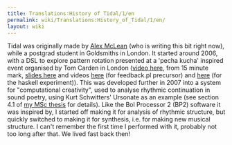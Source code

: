 ```yaml
---
title: Translations:History of Tidal/1/en
permalink: wiki/Translations:History_of_Tidal/1/en/
layout: wiki
---
```


Tidal was originally made by [Alex McLean](/wiki/User%3AYaxu "wikilink") (who
is writing this bit right now), while a postgrad student in Goldsmiths
in London. It started around 2006, with a DSL to explore pattern
rotation presented at a 'pecha kucha' inspired event organised by Tom
Carden in London ([video
here](http://toxi.co.uk/blog/2006/07/ask-later-not-t-k-event.htm), from
15 minute mark, [slides here](http://slab.org/archive/20/20.pdf) and
videos [here](http://slab.org/archive/20/pl.avi) (for feedback.pl
precursor) and [here](http://slab.org/archive/20/hs.avi) (for the
haskell experiment)). This was developed further in 2007 into a system
for "computational creativity", used to analyse rhythmic continuation in
sound poetry, using Kurt Schwitters' Ursonate as an example (see section
4.1 of [my MSc
thesis](https://pdfs.semanticscholar.org/99ac/092d014aac16728912563975282e20039e19.pdf)
for details). Like the Bol Processor 2 (BP2) software it was inspired
by, I started off making it for analysis of rhythmic structure, but
quickly switched to making it for synthesis, i.e. for making new musical
structure. I can't remember the first time I performed with it, probably
not too long after that. We lived fast back then!
